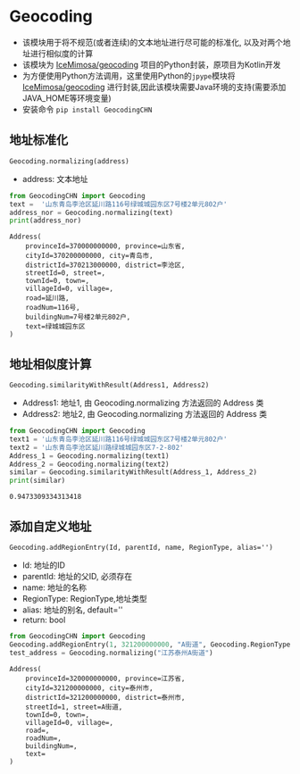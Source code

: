# Geocoding
* 该模块用于将不规范(或者连续)的文本地址进行尽可能的标准化, 以及对两个地址进行相似度的计算
* 该模块为 [IceMimosa/geocoding](https://github.com/IceMimosa/geocoding) 项目的Python封装，原项目为Kotlin开发
* 为方便使用Python方法调用，这里使用Python的`jpype`模块将 [IceMimosa/geocoding](https://github.com/IceMimosa/geocoding) 进行封装,因此该模块需要Java环境的支持(需要添加JAVA_HOME等环境变量)
* 安装命令 `pip install GeocodingCHN`
## 地址标准化
`Geocoding.normalizing(address) `
* address: 文本地址
```python
from GeocodingCHN import Geocoding
text =  '山东青岛李沧区延川路116号绿城城园东区7号楼2单元802户'
address_nor = Geocoding.normalizing(text)
print(address_nor)
```
```
Address(
	provinceId=370000000000, province=山东省, 
	cityId=370200000000, city=青岛市, 
	districtId=370213000000, district=李沧区, 
	streetId=0, street=, 
	townId=0, town=, 
	villageId=0, village=, 
	road=延川路, 
	roadNum=116号, 
	buildingNum=7号楼2单元802户, 
	text=绿城城园东区
)
```
## 地址相似度计算
`Geocoding.similarityWithResult(Address1, Address2)`
* Address1: 地址1, 由 Geocoding.normalizing 方法返回的 Address 类
* Address2: 地址2, 由 Geocoding.normalizing 方法返回的 Address 类
```python
from GeocodingCHN import Geocoding
text1 = '山东青岛李沧区延川路116号绿城城园东区7号楼2单元802户'
text2 = '山东青岛李沧区延川路绿城城园东区7-2-802'
Address_1 = Geocoding.normalizing(text1)
Address_2 = Geocoding.normalizing(text2)
similar = Geocoding.similarityWithResult(Address_1, Address_2)
print(similar)
```
```
0.9473309334313418
```
## 添加自定义地址
`Geocoding.addRegionEntry(Id, parentId, name, RegionType, alias='')`
* Id: 地址的ID
* parentId: 地址的父ID, 必须存在
* name: 地址的名称
* RegionType: RegionType,地址类型
* alias: 地址的别名, default=''
* return: bool
```python
from GeocodingCHN import Geocoding
Geocoding.addRegionEntry(1, 321200000000, "A街道", Geocoding.RegionType.Street)
test_address = Geocoding.normalizing("江苏泰州A街道")
```
```
Address(
	provinceId=320000000000, province=江苏省, 
	cityId=321200000000, city=泰州市, 
	districtId=321200000000, district=泰州市, 
	streetId=1, street=A街道, 
	townId=0, town=, 
	villageId=0, village=, 
	road=, 
	roadNum=, 
	buildingNum=, 
	text=
)
```

